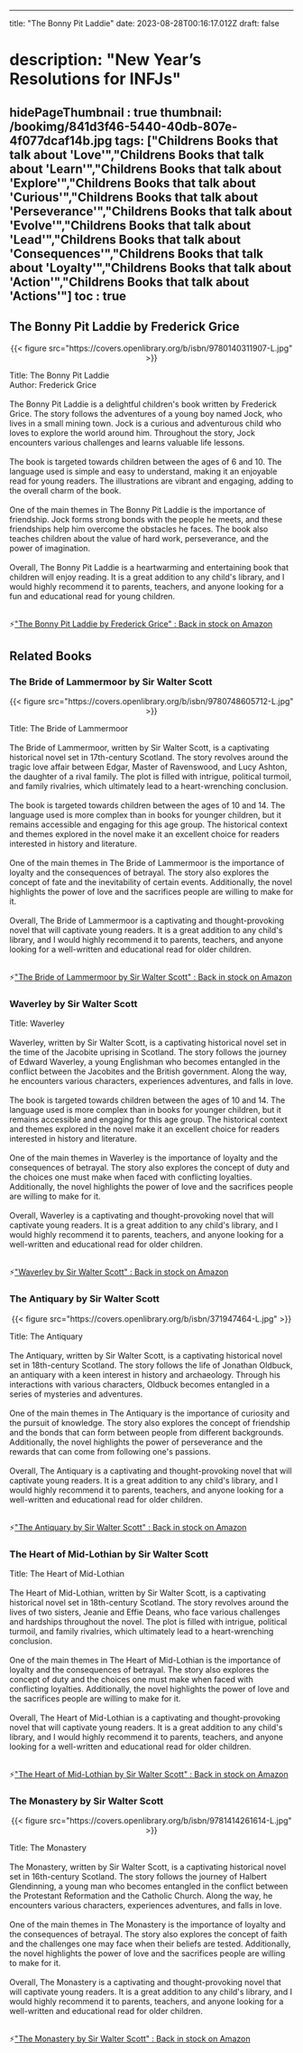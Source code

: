 
---
title: "The Bonny Pit Laddie"
date: 2023-08-28T00:16:17.012Z
draft: false
# description: "New Year’s Resolutions for INFJs"
hidePageThumbnail : true
thumbnail: /bookimg/841d3f46-5440-40db-807e-4f077dcaf14b.jpg
tags: ["Childrens Books that talk about 'Love'","Childrens Books that talk about 'Learn'","Childrens Books that talk about 'Explore'","Childrens Books that talk about 'Curious'","Childrens Books that talk about 'Perseverance'","Childrens Books that talk about 'Evolve'","Childrens Books that talk about 'Lead'","Childrens Books that talk about 'Consequences'","Childrens Books that talk about 'Loyalty'","Childrens Books that talk about 'Action'","Childrens Books that talk about 'Actions'"]
toc : true
---
## The Bonny Pit Laddie by Frederick Grice

<center>
{{< figure src="https://covers.openlibrary.org/b/isbn/9780140311907-L.jpg" >}}
</center>

Title: The Bonny Pit Laddie</br>
Author: Frederick Grice</br></br>
The Bonny Pit Laddie is a delightful children's book written by Frederick Grice. The story follows the adventures of a young boy named Jock, who lives in a small mining town. Jock is a curious and adventurous child who loves to explore the world around him. Throughout the story, Jock encounters various challenges and learns valuable life lessons.</br></br>
The book is targeted towards children between the ages of 6 and 10. The language used is simple and easy to understand, making it an enjoyable read for young readers. The illustrations are vibrant and engaging, adding to the overall charm of the book.</br></br>
One of the main themes in The Bonny Pit Laddie is the importance of friendship. Jock forms strong bonds with the people he meets, and these friendships help him overcome the obstacles he faces. The book also teaches children about the value of hard work, perseverance, and the power of imagination.</br></br>
Overall, The Bonny Pit Laddie is a heartwarming and entertaining book that children will enjoy reading. It is a great addition to any child's library, and I would highly recommend it to parents, teachers, and anyone looking for a fun and educational read for young children.</br></br>

<p>⚡<a id="aflink" href="https://www.amazon.com/gp/search?ie=UTF8&tag=klayu00-20&linkCode=ur2&linkId=6639bed89a8ad8dd2705e40644eb43d3&camp=1789&creative=9325&index=books&keywords=The Bonny Pit Laddie by Frederick Grice" class="one" target="_blank" title='"The Bonny Pit Laddie by Frederick Grice" : Back in stock on Amazon'>"The Bonny Pit Laddie by Frederick Grice" : Back in stock on Amazon</a></p>

## Related Books
### The Bride of Lammermoor by Sir Walter Scott
<center>
{{< figure src="https://covers.openlibrary.org/b/isbn/9780748605712-L.jpg" >}}
</center>

Title: The Bride of Lammermoor</br></br>
The Bride of Lammermoor, written by Sir Walter Scott, is a captivating historical novel set in 17th-century Scotland. The story revolves around the tragic love affair between Edgar, Master of Ravenswood, and Lucy Ashton, the daughter of a rival family. The plot is filled with intrigue, political turmoil, and family rivalries, which ultimately lead to a heart-wrenching conclusion.</br></br>
The book is targeted towards children between the ages of 10 and 14. The language used is more complex than in books for younger children, but it remains accessible and engaging for this age group. The historical context and themes explored in the novel make it an excellent choice for readers interested in history and literature.</br></br>
One of the main themes in The Bride of Lammermoor is the importance of loyalty and the consequences of betrayal. The story also explores the concept of fate and the inevitability of certain events. Additionally, the novel highlights the power of love and the sacrifices people are willing to make for it.</br></br>
Overall, The Bride of Lammermoor is a captivating and thought-provoking novel that will captivate young readers. It is a great addition to any child's library, and I would highly recommend it to parents, teachers, and anyone looking for a well-written and educational read for older children.</br></br>

<p>⚡<a id="aflink" href="https://www.amazon.com/gp/search?ie=UTF8&tag=klayu00-20&linkCode=ur2&linkId=6639bed89a8ad8dd2705e40644eb43d3&camp=1789&creative=9325&index=books&keywords=The Bride of Lammermoor by Sir Walter Scott" class="one" target="_blank" title='"The Bride of Lammermoor by Sir Walter Scott" : Back in stock on Amazon'>"The Bride of Lammermoor by Sir Walter Scott" : Back in stock on Amazon</a></p>

### Waverley by Sir Walter Scott
Title: Waverley</br></br>
Waverley, written by Sir Walter Scott, is a captivating historical novel set in the time of the Jacobite uprising in Scotland. The story follows the journey of Edward Waverley, a young Englishman who becomes entangled in the conflict between the Jacobites and the British government. Along the way, he encounters various characters, experiences adventures, and falls in love.</br></br>
The book is targeted towards children between the ages of 10 and 14. The language used is more complex than in books for younger children, but it remains accessible and engaging for this age group. The historical context and themes explored in the novel make it an excellent choice for readers interested in history and literature.</br></br>
One of the main themes in Waverley is the importance of loyalty and the consequences of betrayal. The story also explores the concept of duty and the choices one must make when faced with conflicting loyalties. Additionally, the novel highlights the power of love and the sacrifices people are willing to make for it.</br></br>
Overall, Waverley is a captivating and thought-provoking novel that will captivate young readers. It is a great addition to any child's library, and I would highly recommend it to parents, teachers, and anyone looking for a well-written and educational read for older children.</br></br>

<p>⚡<a id="aflink" href="https://www.amazon.com/gp/search?ie=UTF8&tag=klayu00-20&linkCode=ur2&linkId=6639bed89a8ad8dd2705e40644eb43d3&camp=1789&creative=9325&index=books&keywords=Waverley by Sir Walter Scott" class="one" target="_blank" title='"Waverley by Sir Walter Scott" : Back in stock on Amazon'>"Waverley by Sir Walter Scott" : Back in stock on Amazon</a></p>

### The Antiquary by Sir Walter Scott
<center>
{{< figure src="https://covers.openlibrary.org/b/isbn/371947464-L.jpg" >}}
</center>

Title: The Antiquary</br></br>
The Antiquary, written by Sir Walter Scott, is a captivating historical novel set in 18th-century Scotland. The story follows the life of Jonathan Oldbuck, an antiquary with a keen interest in history and archaeology. Through his interactions with various characters, Oldbuck becomes entangled in a series of mysteries and adventures.</br></br>
One of the main themes in The Antiquary is the importance of curiosity and the pursuit of knowledge. The story also explores the concept of friendship and the bonds that can form between people from different backgrounds. Additionally, the novel highlights the power of perseverance and the rewards that can come from following one's passions.</br></br>
Overall, The Antiquary is a captivating and thought-provoking novel that will captivate young readers. It is a great addition to any child's library, and I would highly recommend it to parents, teachers, and anyone looking for a well-written and educational read for older children.</br></br>

<p>⚡<a id="aflink" href="https://www.amazon.com/gp/search?ie=UTF8&tag=klayu00-20&linkCode=ur2&linkId=6639bed89a8ad8dd2705e40644eb43d3&camp=1789&creative=9325&index=books&keywords=The Antiquary by Sir Walter Scott" class="one" target="_blank" title='"The Antiquary by Sir Walter Scott" : Back in stock on Amazon'>"The Antiquary by Sir Walter Scott" : Back in stock on Amazon</a></p>

### The Heart of Mid-Lothian by Sir Walter Scott
Title: The Heart of Mid-Lothian</br></br>
The Heart of Mid-Lothian, written by Sir Walter Scott, is a captivating historical novel set in 18th-century Scotland. The story revolves around the lives of two sisters, Jeanie and Effie Deans, who face various challenges and hardships throughout the novel. The plot is filled with intrigue, political turmoil, and family rivalries, which ultimately lead to a heart-wrenching conclusion.</br></br>
One of the main themes in The Heart of Mid-Lothian is the importance of loyalty and the consequences of betrayal. The story also explores the concept of duty and the choices one must make when faced with conflicting loyalties. Additionally, the novel highlights the power of love and the sacrifices people are willing to make for it.</br></br>
Overall, The Heart of Mid-Lothian is a captivating and thought-provoking novel that will captivate young readers. It is a great addition to any child's library, and I would highly recommend it to parents, teachers, and anyone looking for a well-written and educational read for older children.</br></br>

<p>⚡<a id="aflink" href="https://www.amazon.com/gp/search?ie=UTF8&tag=klayu00-20&linkCode=ur2&linkId=6639bed89a8ad8dd2705e40644eb43d3&camp=1789&creative=9325&index=books&keywords=The Heart of Mid-Lothian by Sir Walter Scott" class="one" target="_blank" title='"The Heart of Mid-Lothian by Sir Walter Scott" : Back in stock on Amazon'>"The Heart of Mid-Lothian by Sir Walter Scott" : Back in stock on Amazon</a></p>

### The Monastery by Sir Walter Scott
<center>
{{< figure src="https://covers.openlibrary.org/b/isbn/9781414261614-L.jpg" >}}
</center>

Title: The Monastery</br></br>
The Monastery, written by Sir Walter Scott, is a captivating historical novel set in 16th-century Scotland. The story follows the journey of Halbert Glendinning, a young man who becomes entangled in the conflict between the Protestant Reformation and the Catholic Church. Along the way, he encounters various characters, experiences adventures, and falls in love.</br></br>
One of the main themes in The Monastery is the importance of loyalty and the consequences of betrayal. The story also explores the concept of faith and the challenges one may face when their beliefs are tested. Additionally, the novel highlights the power of love and the sacrifices people are willing to make for it.</br></br>
Overall, The Monastery is a captivating and thought-provoking novel that will captivate young readers. It is a great addition to any child's library, and I would highly recommend it to parents, teachers, and anyone looking for a well-written and educational read for older children.</br></br>

<p>⚡<a id="aflink" href="https://www.amazon.com/gp/search?ie=UTF8&tag=klayu00-20&linkCode=ur2&linkId=6639bed89a8ad8dd2705e40644eb43d3&camp=1789&creative=9325&index=books&keywords=The Monastery by Sir Walter Scott" class="one" target="_blank" title='"The Monastery by Sir Walter Scott" : Back in stock on Amazon'>"The Monastery by Sir Walter Scott" : Back in stock on Amazon</a></p>
